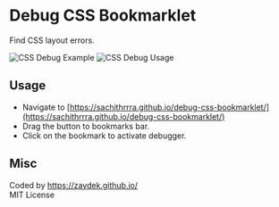 # Debug CSS Bookmarklet

Find CSS layout errors.

![CSS Debug Example](https://github.com/sachla/debug-css-bookmarklet/blob/main/Screenshot-2.png?raw=true)
![CSS Debug Usage](https://github.com/sachla/debug-css-bookmarklet/blob/main/Screenshot-1.png?raw=true)

## Usage

- Navigate to [https://sachithrrra.github.io/debug-css-bookmarklet/](https://sachithrrra.github.io/debug-css-bookmarklet/)
- Drag the button to bookmarks bar.
- Click on the bookmark to activate debugger.

## Misc

Coded by https://zaydek.github.io/  
MIT License
